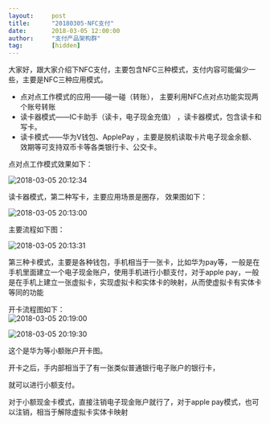 ```yaml
---  
layout:     post   
title:      "20180305-NFC支付"  
date:       2018-03-05 12:00:00  
author:     "支付产品架构群"  
tag:		[hidden]   
--- 
```

    
大家好，跟大家介绍下NFC支付，主要包含NFC三种模式，支付内容可能偏少一些，主要是NFC三种应用模式。  
   
- 点对点工作模式的应用——碰一碰（转账）， 主要利用NFC点对点功能实现两个账号转账
- 读卡器模式——IC卡助手（读卡，电子现金充值）  ，读卡器模式，包含读卡和写卡。 
- 读卡模式——华为V钱包、ApplePay  ，主要是脱机读取卡片电子现金余额、效期等可支持双币卡等各类银行卡、公交卡。
   
点对点工作模式效果如下：  
   
![2018-03-05 20:12:34](http://static.cocolian.org/img/20180305_201234.png) 
  
   
读卡器模式，第二种写卡，主要应用场景是圈存，  效果图如下：  
   

![2018-03-05 20:13:00](http://static.cocolian.org/img/20180305_201300.png) 
   
主要流程如下图：  
     
![2018-03-05 20:13:31](http://static.cocolian.org/img/20180305_201331.png) 
   

第三种卡模式，主要是各种钱包，手机相当于一张卡，比如华为pay等，一般是在手机里面建立一个电子现金账户，使用手机进行小额支付，对于apple pay，一般是在手机上建立一张虚拟卡，实现虚拟卡和实体卡的映射，从而使虚拟卡有实体卡等同的功能   
   
开卡流程图如下：  
![2018-03-05 20:19:00](http://static.cocolian.org/img/20180305_201900.png) 
   
   
![2018-03-05 20:19:30](http://static.cocolian.org/img/20180305_201930.png) 
   

这个是华为等小额账户开卡图。  
 
   
开卡之后，手内部相当于了有一张类似普通银行电子账户的银行卡，  
   
   
就可以进行小额支付。 
  
   
对于小额现金卡模式，直接注销电子现金账户就行了，对于apple pay模式，也可以注销，相当于解除虚拟卡实体卡映射  
   

